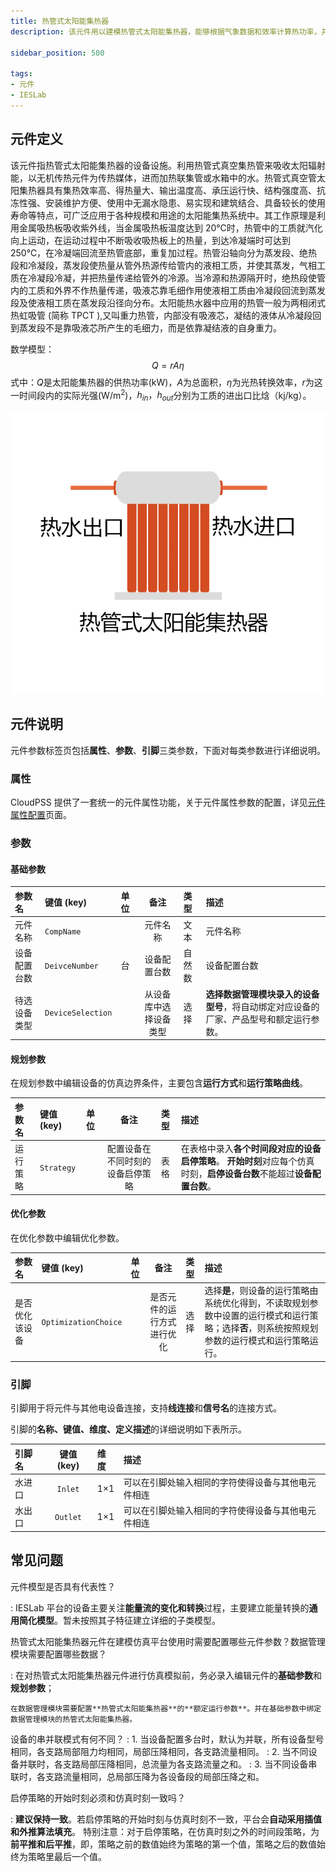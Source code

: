 ```yaml
---
title: 热管式太阳能集热器
description: 该元件用以建模热管式太阳能集热器，能够根据气象数据和效率计算热功率，并提供热水制热。

sidebar_position: 500

tags: 
- 元件
- IESLab
---
```


## 元件定义

该元件指热管式太阳能集热器的设备设施。利用热管式真空集热管来吸收太阳辐射能，以无机传热元件为传热媒体，进而加热联集管或水箱中的水。热管式真空管太阳集热器具有集热效率高、得热量大、输出温度高、承压运行快、结构强度高、抗冻性强、安装维护方便、使用中无漏水隐患、易实现和建筑结合、具备较长的使用寿命等特点，可广泛应用于各种规模和用途的太阳能集热系统中。其工作原理是利用金属吸热板吸收紫外线，当金属吸热板温度达到 20℃时，热管中的工质就汽化向上运动，在运动过程中不断吸收吸热板上的热量，到达冷凝端时可达到 250℃，在冷凝端回流至热管底部，重复加过程。热管沿轴向分为蒸发段、绝热段和冷凝段，蒸发段使热量从管外热源传给管内的液相工质，并使其蒸发，气相工质在冷凝段冷凝，并把热量传递给管外的冷源。当冷源和热源隔开时，绝热段使管内的工质和外界不作热量传递，吸液芯靠毛细作用使液相工质由冷凝段回流到蒸发段及使液相工质在蒸发段沿径向分布。太阳能热水器中应用的热管一般为两相闭式热虹吸管 (简称 TPCT ),又叫重力热管，内部没有吸液芯，凝结的液体从冷凝段回到蒸发段不是靠吸液芯所产生的毛细力，而是依靠凝结液的自身重力。


数学模型：
 $$
 Q = rA\eta
 $$
 式中：$Q$是太阳能集热器的供热功率(kW)，$A$为总面积，$\eta$为光热转换效率，$r$为这一时间段内的实际光强(W/m<sup>2</sup>)，$h_{in}，h_{out}$分别为工质的进出口比焓（kj/kg）。


![热管式集热器 =x300](./IES-CH-4HPSC.png )



## 元件说明

元件参数标签页包括**属性**、**参数**、**引脚**三类参数，下面对每类参数进行详细说明。

### 属性

CloudPSS 提供了一套统一的元件属性功能，关于元件属性参数的配置，详见[元件属性配置](/docs/docs/software/xstudio/simstudio/basic/moduleEncapsulation/index.md)页面。

### 参数

#### 基础参数

| 参数名 | 键值 (key) | 单位 | 备注 | 类型 | 描述 |
| :--- | :--- | :--- | :--: | :--- | :--- |
| 元件名称 | `CompName` |  | 元件名称 | 文本 | 元件名称 |
| 设备配置台数 | `DeivceNumber` | 台 | 设备配置台数 | 自然数 | 设备配置台数 |
| 待选设备类型 | `DeviceSelection` |  | 从设备库中选择设备类型 | 选择 | **选择数据管理模块录入的设备型号**，将自动绑定对应设备的厂家、产品型号和额定运行参数。|

#### 规划参数

在规划参数中编辑设备的仿真边界条件，主要包含**运行方式**和**运行策略曲线**。

| 参数名 | 键值 (key)  | 单位 | 备注 | 类型 | 描述 |
| :--- | :--- | :--- | :--: | :--- | :--- |
| 运行策略 | `Strategy` |  | 配置设备在不同时刻的设备启停策略 | 表格 | 在表格中录入**各个时间段对应的设备启停策略**。 **开始时刻**对应每个仿真时刻，**启停设备台数**不能超过**设备配置台数**。|

#### 优化参数

在优化参数中编辑优化参数。

| 参数名 | 键值 (key)  | 单位 | 备注 | 类型 | 描述 |
| :--- | :--- | :--- | :--: | :--- | :--- |
| 是否优化该设备 | `OptimizationChoice` |  | 是否元件的运行方式进行优化 | 选择 | 选择**是**，则设备的运行策略由系统优化得到，不读取规划参数中设置的运行模式和运行策略；选择**否**，则系统按照规划参数的运行模式和运行策略运行。|

### 引脚

引脚用于将元件与其他电设备连接，支持**线连接**和**信号名**的连接方式。

引脚的**名称、键值、维度、定义描述**的详细说明如下表所示。

| 引脚名 | 键值 (key)  | 维度 | 描述 |
| :--- | :--: | :--- | :--- |
| 水进口 | `Inlet` | 1×1 | 可以在引脚处输入相同的字符使得设备与其他电元件相连|
| 水出口 | `Outlet` | 1×1 | 可以在引脚处输入相同的字符使得设备与其他电元件相连|



## 常见问题

元件模型是否具有代表性？

:   IESLab 平台的设备主要关注**能量流的变化和转换**过程，主要建立能量转换的**通用简化模型**。暂未按照其子特征建立详细的子类模型。

热管式太阳能集热器元件在建模仿真平台使用时需要配置哪些元件参数？数据管理模块需要配置哪些数据？

:   在对热管式太阳能集热器元件进行仿真模拟前，务必录入编辑元件的**基础参数**和**规划参数**；

    在数据管理模块需要配置**热管式太阳能集热器**的**额定运行参数**。并在基础参数中绑定数据管理模块的热管式太阳能集热器。

设备的串并联模式有何不同？
:   1. 当设备配置多台时，默认为并联，所有设备型号相同，各支路局部阻力均相同，局部压降相同，各支路流量相同。
:   2. 当不同设备并联时，各支路局部压降相同，总流量为各支路流量之和。
:   3. 当不同设备串联时，各支路流量相同，总局部压降为各设备段的局部压降之和。

启停策略的开始时刻必须和仿真时刻一致吗？

:   **建议保持一致**。若启停策略的开始时刻与仿真时刻不一致，平台会**自动采用插值和外推算法填充**。    特别注意：对于启停策略，在仿真时刻之外的时间段策略，为**前平推和后平推**，即，策略之前的数值始终为策略的第一个值，策略之后的数值始终为策略里最后一个值。